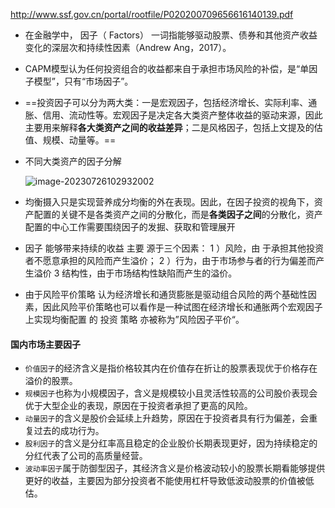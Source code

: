 http://www.ssf.gov.cn/portal/rootfile/P020200709656616140139.pdf

+ 在金融学中， 因子（ Factors） 一词指能够驱动股票、债券和其他资产收益变化的深层次和持续性因素（Andrew Ang，2017）。

+ CAPM模型认为任何投资组合的收益都来自于承担市场风险的补偿，是“单因子模型”，只有“市场因子”。

+ ==投资因子可以分为两大类：一是宏观因子，包括经济增长、实际利率、通胀、信用、流动性等。宏观因子是决定各大类资产整体收益的驱动来源，因此主要用来解释**各大类资产之间的收益差异**；二是风格因子，包括上文提及的估值、规模、动量等。==

+ 不同大类资产的因子分解

  ![image-20230726102932002](C:\Users\admin\AppData\Roaming\Typora\typora-user-images\image-20230726102932002.png)

+ 均衡摄入只是实现营养成分均衡的外在表现。因此，在因子投资的视角下，资产配置的关键不是各类资产之间的分散化，而是**各类因子之间**的分散化，资产配置的中心工作需要围绕因子的发掘、获取和管理展开
+ 因子 能够带来持续的收益 主要 源于三个因素： 1 ）风险，由 于承担其他投资者不愿意承担的风险而产生溢价； 2 ）行为，由于市场参与者的行为偏差而产生溢价 3 结构性，由于市场结构性缺陷而产生的溢价。
+ 由于风险平价策略 认为经济增长和通货膨胀是驱动组合风险的两个基础性因素，因此风险平价策略也可以看作是一种试图在经济增长和通胀两个宏观因子上实现均衡配置 的 投资 策略 亦被称为”风险因子平价“。

#### 国内市场主要因子

+ `价值因子`的经济含义是指价格较其内在价值存在折让的股票表现优于价格存在溢价的股票。
+ `规模因子`也称为小规模因子，含义是规模较小且灵活性较高的公司股价表现会优于大型企业的表现，原因在于投资者承担了更高的风险。
+ `动量因子`的含义是股价会延续上升趋势，原因在于投资者具有行为偏差，会重复过去的成功行为。
+ `股利因子`的含义是分红率高且稳定的企业股价长期表现更好，因为持续稳定的分红代表了公司的高质量经营。
+ `波动率因子`属于防御型因子，其经济含义是价格波动较小的股票长期看能够提供更好的收益，主要因为部分投资者不能使用杠杆导致低波动股票的价值被低估。



